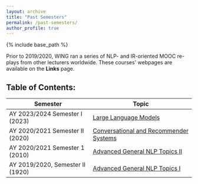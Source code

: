 ```yaml
---
layout: archive
title: "Past Semesters"
permalink: /past-semesters/
author_profile: true
---
```


{% include base_path %}

<!-- Content Table for 2010****
******** -->

Prior to 2019/2020, WING ran a series of NLP- and IR-oriented MOOC re-plays from other lecturers worldwide.  These courses' webpages are available on the **Links** page.

## **Table of Contents:**

| Semester                         | Topic                                             |
| -------------------------------- | ------------------------------------------------- |
| AY 2023/2024 Semester I (2023)   | [Large Language Models](/cs6101/past-semester-2310) |
| AY 2020/2021 Semester II (2020)   | [Conversational and Recommender Systems](/cs6101/past-semester-2020) |
| AY 2020/2021 Semester 1 (2010)   | [Advanced General NLP Topics II](/cs6101/past-semester-2010) |
| AY 2019/2020, Semester II (1920) | [Advanced General NLP Topics I](/cs6101/past-semester-1920)  |

